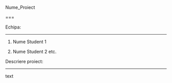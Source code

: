 Nume_Proiect

===


Echipa:

---

1. Nume Student 1

2. Nume Student 2 etc.


Descriere proiect:

---

text